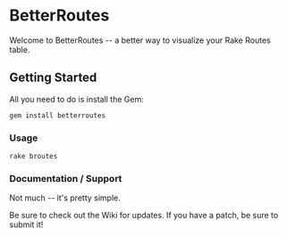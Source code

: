 # BetterRoutes #

Welcome to BetterRoutes -- a better way to visualize your Rake Routes table.


## Getting Started ##

All you need to do is install the Gem:

    gem install betterroutes


### Usage ###

    rake broutes


### Documentation / Support ###

Not much -- it's pretty simple.

Be sure to check out the Wiki for updates.  If you have a patch, be sure to submit it!


